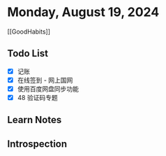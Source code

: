# Monday, August 19, 2024

[[GoodHabits]]

## Todo List

- [x] 记账
- [x] 在线签到 - 网上国网
- [x] 使用百度网盘同步功能
- [x] 48 验证码专题

## Learn Notes

## Introspection
